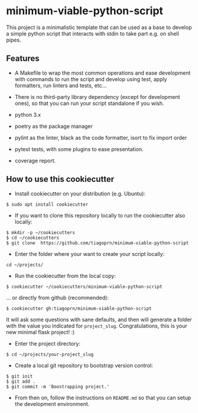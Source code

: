 # minimum-viable-python-script

This project is a minimalistic template that can be used as a base to develop a simple python script that interacts with stdin to take part e.g. on shell pipes.


## Features

- A Makefile to wrap the most common operations and ease development with commands to run the script and develop using test, apply formatters, run linters and tests, etc...

- There is no third-party library dependency (except for development ones), so that you can run your script standalone if you wish.

- python 3.x

- poetry as the package manager

- pylint as the linter, black as the code formatter, isort to fix import order

- pytest tests, with some plugins to ease presentation.

- coverage report.


## How to use this cookiecutter

- Install cookiecutter on your distribution (e.g. Ubuntu):

`$ sudo apt install cookiecutter`

- If you want to clone this repository locally to run the cookiecutter also locally:

```
$ mkdir -p ~/cookiecutters
$ cd ~/cookiecutters
$ git clone  https://github.com/tiagoprn/minimum-viable-python-script
```

- Enter the folder where your want to create your script locally:

```
cd ~/projects/
```

- Run the cookiecutter from the local copy:

`$ cookiecutter ~/cookiecutters/minimum-viable-python-script`

... or directly from github (recommended):

`$ cookiecutter gh:tiagoprn/minimum-viable-python-script`

It will ask some questions with sane defaults, and then will generate a folder with the value you
indicated for `project_slug`. Congratulations, this is your new minimal flask project! :)

- Enter the project directory:

`$ cd ~/projects/your-project_slug`

- Create a local git repository to bootstrap version control:

```
$ git init
$ git add .
$ git commit -m 'Boostrapping project.'
```

- From then on, follow the instructions on `README.md` so that you can setup the development environment.

